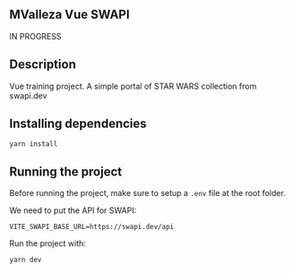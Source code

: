 ## MValleza Vue SWAPI

IN PROGRESS

## Description

Vue training project. A simple portal of STAR WARS collection from swapi.dev

## Installing dependencies

```
yarn install
```

## Running the project

Before running the project, make sure to setup a `.env` file at the root folder.

We need to put the API for SWAPI:

```
VITE_SWAPI_BASE_URL=https://swapi.dev/api
```

Run the project with:

```
yarn dev
```

